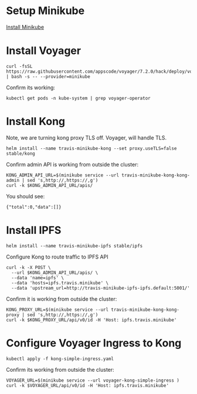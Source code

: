 # Setup Minikube

[Install Minikube](https://kubernetes.io/docs/setup/minikube/)

# Install Voyager

```
curl -fsSL https://raw.githubusercontent.com/appscode/voyager/7.2.0/hack/deploy/voyager.sh | bash -s -- --provider=minikube
```

Confirm its working:

```
kubectl get pods -n kube-system | grep voyager-operator
```

# Install Kong

Note, we are turning kong proxy TLS off. Voyager, will handle TLS.

```
helm install --name travis-minikube-kong --set proxy.useTLS=false stable/kong 
```

Confirm admin API is working from outside the cluster:

```
KONG_ADMIN_API_URL=$(minikube service --url travis-minikube-kong-kong-admin | sed 's,http://,https://,g')
curl -k $KONG_ADMIN_API_URL/apis/
```

You should see:

```
{"total":0,"data":[]}
```

# Install IPFS

```
helm install --name travis-minikube-ipfs stable/ipfs
```

Configure Kong to route traffic to IPFS API

```
curl -k -X POST \
  --url $KONG_ADMIN_API_URL/apis/ \
  --data 'name=ipfs' \
  --data 'hosts=ipfs.travis.minikube' \
  --data 'upstream_url=http://travis-minikube-ipfs-ipfs.default:5001/'
```

Confirm it is working from outside the cluster:

```
KONG_PROXY_URL=$(minikube service --url travis-minikube-kong-kong-proxy | sed 's,http://,https://,g')
curl -k $KONG_PROXY_URL/api/v0/id -H 'Host: ipfs.travis.minikube'
```

# Configure Voyager Ingress to Kong

```
kubectl apply -f kong-simple-ingress.yaml
```

Confirm its working from outside the cluster:

```
VOYAGER_URL=$(minikube service --url voyager-kong-simple-ingress )
curl -k $VOYAGER_URL/api/v0/id -H 'Host: ipfs.travis.minikube'
```
